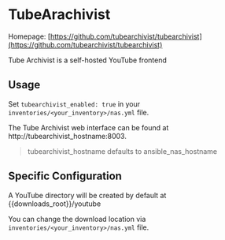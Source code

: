 # TubeArachivist

Homepage: [https://github.com/tubearchivist/tubearchivist](https://github.com/tubearchivist/tubearchivist)

Tube Archivist is a self-hosted YouTube frontend

## Usage

Set `tubearchivist_enabled: true` in your `inventories/<your_inventory>/nas.yml` file.

The Tube Archivist web interface can be found at http://tubearchivist_hostname:8003.

> tubearchivist_hostname defaults to ansible_nas_hostname

## Specific Configuration

A YouTube directory will be created by default at {{downloads_root}}/youtube

You can change the download location via `inventories/<your_inventory>/nas.yml` file.
